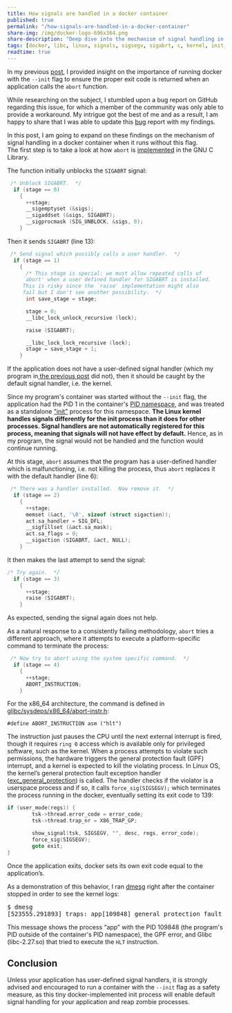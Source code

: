 ```yaml
---
title: How signals are handled in a docker container
published: true
permalink: "/how-signals-are-handled-in-a-docker-container"
share-img: /img/docker-logo-696x364.png
share-description: "Deep dive into the mechanism of signal handling in docker containers"
tags: [docker, libc, linux, signals, sigsegv, sigabrt, c, kernel, init, abort]
readtime: true
---
```


In my previous [post](/how-to-contain-a-crashed-container/), I provided insight on the importance of running docker with the
`--init` flag to ensure the proper exit code is returned when an application calls the `abort` function.

While researching on the subject, I stumbled upon a bug report on GitHub regarding this issue, for which a member of the community was only able to provide a workaround. My intrigue got the best of me and as a result, I am happy to share that I was able to update this [bug](https://github.com/moby/moby/issues/30593) report with my findings.

In this post, I am going to expand on these findings on the mechanism of signal handling in a docker container when it runs without this
flag.
<br>The first step is to take a look at how `abort` is
[implemented](https://github.com/bminor/glibc/blob/master/stdlib/abort.c#L46) in the GNU C Library.

The function initially unblocks the `SIGABRT` signal:

```c
 /* Unblock SIGABRT.  */
  if (stage == 0)
    {
      ++stage;
      __sigemptyset (&sigs);
      __sigaddset (&sigs, SIGABRT);
      __sigprocmask (SIG_UNBLOCK, &sigs, 0);
    }
```

Then it sends `SIGABRT` (line 13):

```c
 /* Send signal which possibly calls a user handler.  */
  if (stage == 1)
    {
      /* This stage is special: we must allow repeated calls of
	 `abort' when a user defined handler for SIGABRT is installed.
	 This is risky since the `raise' implementation might also
	 fail but I don't see another possibility.  */
      int save_stage = stage;

      stage = 0;
      __libc_lock_unlock_recursive (lock);

      raise (SIGABRT);

      __libc_lock_lock_recursive (lock);
      stage = save_stage + 1;
    }
```

If the application does not have a user-defined signal handler (which my program in[ the previous post](/how-to-contain-a-crashed-container/) did
not), then it should be caught by the default signal handler, i.e. the kernel.

Since my program's container was started without
the `--init` flag, the application had the PID 1 in the container's [PID
namespace](https://man7.org/linux/man-pages/man7/pid_namespaces.7.html), and was treated as a standalone
["init"](https://man7.org/linux/man-pages/man1/init.1.html) process for this namespace.
**The Linux kernel handles signals differently for the init process
than it does for other processes. Signal handlers are not automatically registered for this process, meaning that
signals will not have effect by default.**
Hence, as in my program, the signal would not be handled and the function would continue running.

At this stage, `abort` assumes that the program has a user-defined handler which is malfunctioning, i.e. not killing the
process, thus `abort` replaces it with the default handler (line 6):

```c
 /* There was a handler installed.  Now remove it.  */
  if (stage == 2)
    {
      ++stage;
      memset (&act, '\0', sizeof (struct sigaction));
      act.sa_handler = SIG_DFL;
      __sigfillset (&act.sa_mask);
      act.sa_flags = 0;
      __sigaction (SIGABRT, &act, NULL);
    }
```

It then makes the last attempt to send the signal:

```c
/* Try again.  */
  if (stage == 3)
    {
      ++stage;
      raise (SIGABRT);
    }
```

As expected, sending the signal again does not help.


As a natural response to a consistently failing methodology, `abort` tries a different approach, where it attempts to execute a platform-specific command to terminate the
process:

```c
 /* Now try to abort using the system specific command.  */
  if (stage == 4)
    {
      ++stage;
      ABORT_INSTRUCTION;
    }
```

For the x86_64 architecture, the command is defined in
[glibc/sysdeps/x86_64/abort-instr.h](https://github.com/bminor/glibc/blob/master/sysdeps/x86_64/abort-instr.h):

```
#define ABORT_INSTRUCTION asm ("hlt")
```

The instruction just pauses the CPU until the next external interrupt is fired, though it requires `ring 0` access which is available only for privileged software, such as the kernel. When a process
attempts to violate such permissions, the hardware triggers the general protection fault (GPF) interrupt, and a kernel is expected to kill the violating process. In Linux OS, the kernel’s general protection fault exception handler
([exc_general_protection](https://github.com/torvalds/linux/blob/master/arch/x86/kernel/traps.c#L525)) is called. The
handler checks if the violator is a userspace process and if so, it calls `force_sig(SIGSEGV);` which terminates the
process running in the docker, eventually setting its exit code to 139:

```c
if (user_mode(regs)) {
        tsk->thread.error_code = error_code;
        tsk->thread.trap_nr = X86_TRAP_GP;

        show_signal(tsk, SIGSEGV, "", desc, regs, error_code);
        force_sig(SIGSEGV);
        goto exit;
}
```

Once the application exits, docker sets its own exit code equal to the application’s.

As a demonstration of this behavior, I ran [dmesg](https://man7.org/linux/man-pages/man1/dmesg.1.html) right after the container
stopped in order to see the kernel logs:

<pre>
$ dmesg
[523555.291893] traps: app[109848] general protection fault ip:7ff4d9391a10 sp:7ffe992508a0 error:0 in libc-2.27.so[7ff4d9351000+1e7000]
</pre>
This message shows the process “app” with the PID 109848 (the program's PID outside of the
        container's PID namespace), the GPF error, and
Glibc (libc-2.27.so) that tried to execute the `HLT` instruction.

## Conclusion
Unless your application has user-defined signal handlers, it is strongly advised and encouraged to run a
container with the `--init` flag as a safety measure, as this tiny docker-implemented init process will enable default signal handling for
your application and reap zombie processes.
